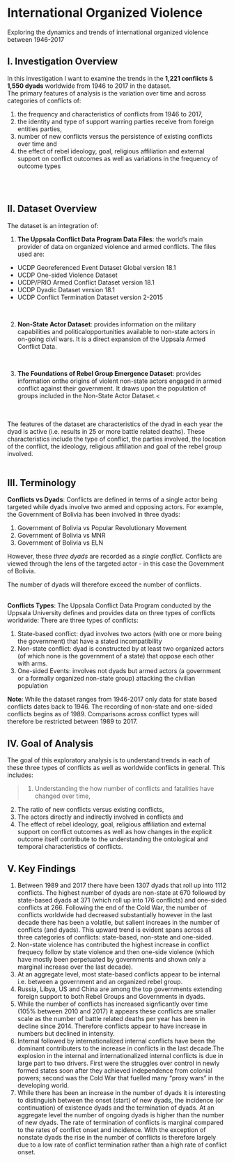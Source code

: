 # International Organized Violence
Exploring the dynamics and trends of international organized violence between 1946-2017


## I. Investigation Overview

In this investigation I want to examine the trends in the **1,221 conflicts** & **1,550 dyads** worldwide from 1946 to 2017 in the dataset. <br>
The primary features of analysis is the variation over time and across categories of conflicts of:
1. the frequency and characteristics of conflicts from 1946 to 2017, 
2. the identity and type of support warring parties receive from foreign entities parties,
3. number of new conflicts versus the persistence of existing conflicts over time and
4. the effect of rebel ideology, goal, religious affiliation and external support on conflict outcomes as well as variations in the frequency of outcome types
<br>
<br>

## II. Dataset Overview

The dataset is an integration of:
1. **The Uppsala Conflict Data Program Data Files**: the world’s main provider of data on organized violence and armed conflicts. The files used are:
- UCDP Georeferenced Event Dataset Global version 18.1
- UCDP One-sided Violence Dataset
- UCDP/PRIO Armed Conflict Dataset version 18.1
- UCDP Dyadic Dataset version 18.1
- UCDP Conflict Termination Dataset version 2-2015
<br>

2. **Non-State Actor Dataset**: provides information on the military capabilities and politicalopportunities available to non-state actors in on-going civil wars. It is a direct expansion of the Uppsala Armed Conflict Data.
<br>

3. **The Foundations of Rebel Group Emergence Dataset**: provides information onthe origins of violent non-state actors engaged in armed conflict against their government. It draws upon the population of groups included in the Non-State Actor Dataset.<
<br>
<br>
The features of the dataset are characteristics of the dyad in each year the dyad is active (i.e. results in 25 or more battle related deaths). These characteristics include the type of conflict, the parties involved, the location of the conflict, the ideology, religious affiliation and goal of the rebel group involved.
<br>
<br>

## III. Terminology

**Conflicts vs Dyads**:
 Conflicts are defined in terms of a single actor being targeted while dyads involve two armed and opposing actors. For example, the Government of Bolivia has been involved in three dyads:
1. Government of Bolivia vs Popular Revolutionary Movement
2. Government of Bolivia vs MNR
3. Government of Bolivia vs ELN

However, these *three dyads* are recorded as a *single conflict*. Conflicts are viewed through the lens of the targeted actor - in this case the Government of Bolivia.

The number of dyads will therefore exceed the number of conflicts.
<br>
<br>

**Conflicts Types**:
The Uppsala Conflict Data Program conducted by the Uppsala University defines and provides data on three types of conflicts worldwide:
There are three types of conflicts:
1. State-based conflict: dyad involves two actors (with one or more being the government) that have a stated incompatibility
2. Non-state conflict: dyad is constructed by at least two organized actors (of which none is the government of a state) that oppose each other with arms. 
3. One-sided Events: involves not dyads but armed actors (a government or a formally organized non-state group) attacking the civilian population
   
**Note**:
While the dataset ranges from 1946-2017 only data for state based conflicts dates back to 1946. The recording of non-state and one-sided conflicts begins as of 1989. Comparisons across conflict types will therefore be restricted between 1989 to 2017.



## IV. Goal of Analysis

The goal of this exploratory analysis is to understand trends in each of these three types of conflicts as well as worldwide conflicts in general. 
This includes:
>1. Understanding the how number of conflicts and fatalities have changed over time,
2. The ratio of new conflicts versus existing conflicts,
3. The actors directly and indirectly involved in conflicts and 
4. The effect of rebel ideology, goal, religious affiliation and external support on conflict outcomes as well as how changes in the explicit outcome itself contribute to the understanding the ontological and temporal characteristics of conflicts.


## V. Key Findings
1. Between 1989 and 2017 there have been 1307 dyads that roll up into 1112 conflicts. The highest number of dyads are non-state at 670 followed by state-based dyads at 371 (which roll up into 176 conflicts) and one-sided conflicts at 266. Following the end of the Cold War, the number of conflicts worldwide had decreased substantially however in the last decade there has been a volatile, but salient increaes in the number of conflicts (and dyads). This upward trend is evident spans across all three categories of conflicts: state-based, non-state and one-sided. 
2. Non-state violence has contributed the highest increase in conflict frequecy follow by state violence and then one-side violence (which have mostly been perpetuated by governments and shown only a marginal increase over the last decade). 
3. At an aggregate level, most state-based conflicts appear to be internal i.e. between a government and an organized rebel group. 
4. Russia, Libya, US and China are among the top governments extending foreign support to both Rebel Groups and Governments in dyads. 
5. While the number of conflicts has increased signficantly over time (105% between 2010 and 2017) it appears these conflicts are smaller scale as the number of battle related deaths per year has been in decline since 2014. Therefore conflicts appear to have increase in numbers but declined in intensity.
6.	Internal followed by internationalized internal conflicts have been the dominant contributers to the increase in conflicts in the last decade.The explosion in the internal and internationalized internal conflicts is due in large part to two drivers. First were the struggles over control in newly formed states soon after they achieved independence from colonial powers; second was the Cold War that fuelled many “proxy wars” in the developing world.
7.	While there has been an increase in the number of dyads it is interesting to distinguish between the onset (start) of new dyads, the incidence (or continuation) of existence dyads and the termination of dyads.	At an aggregate level the number of ongoing dyads is higher than the number of new dyads.	The rate of termination of conflicts is marginal compared to the rates of conflict onset and incidence.	With the exception of nonstate dyads the rise in the number of conflicts is therefore largely due to a low rate of conflict termination rather than a high rate of conflict onset.

